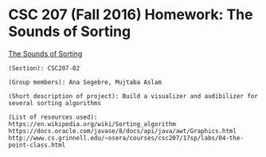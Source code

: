 # CSC 207 (Fall 2016) Homework: The Sounds of Sorting

[The Sounds of Sorting](http://www.cs.grinnell.edu/~osera/courses/csc207/17sp/homeworks/the-sounds-of-sorting.html)

    (Section): CSC207-02
    
    (Group members): Ana Segebre, Mujtaba Aslam
    
    (Short description of project): Build a visualizer and audibilizer for several sorting algorithms
    
    (List of resources used):
    https://en.wikipedia.org/wiki/Sorting_algorithm
    https://docs.oracle.com/javase/8/docs/api/java/awt/Graphics.html
    http://www.cs.grinnell.edu/~osera/courses/csc207/17sp/labs/04-the-point-class.html
